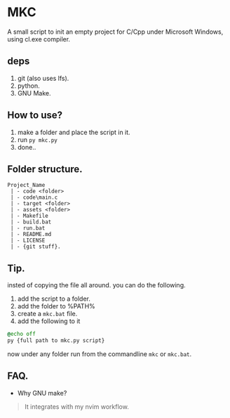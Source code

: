 # MKC
A small script to init an empty project for C/Cpp under Microsoft Windows, using cl.exe compiler.

## deps
1. git (also uses lfs).
1. python.
1. GNU Make.

## How to use?
1. make a folder and place the script in it.
1. run `py mkc.py`
1. done..

## Folder structure.
```
Project_Name
 | - code <folder>
 | - code\main.c
 | - target <folder>
 | - assets <folder>
 | - Makefile
 | - build.bat
 | - run.bat
 | - README.md
 | - LICENSE
 | - {git stuff}.
```

## Tip.
insted of copying the file all around. you can do the following.
1. add the script to a folder.
1. add the folder to %PATH%
1. create a `mkc.bat` file.
1. add the following to it
```bat
@echo off
py {full path to mkc.py script}
```
now under any folder run from the commandline `mkc` or `mkc.bat`.

## FAQ.
- Why GNU make?
> It integrates with my nvim workflow.
